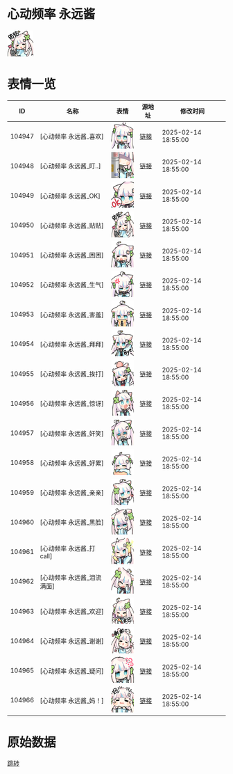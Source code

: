 # 心动频率 永远酱

<img src="./cover.png" height="60" alt="cover" />

# 表情一览

|ID|名称|表情|源地址|修改时间|
|----|----|----|----|----|
|104947|[心动频率 永远酱_喜欢]|<img src="./pic/104947_%5B心动频率 永远酱_喜欢%5D.png" height="60" alt="喜欢"/>|[链接](https://i0.hdslb.com/bfs/garb/53c62ea502b3974d529845ddaecee90ff41d24b1.png)|2025-02-14 18:55:00|
|104948|[心动频率 永远酱_盯..]|<img src="./pic/104948_%5B心动频率 永远酱_盯..%5D.png" height="60" alt="盯.."/>|[链接](https://i0.hdslb.com/bfs/garb/b970f3e3f3949a0a3eb7d1feb486f811be81a023.png)|2025-02-14 18:55:00|
|104949|[心动频率 永远酱_OK]|<img src="./pic/104949_%5B心动频率 永远酱_OK%5D.png" height="60" alt="OK"/>|[链接](https://i0.hdslb.com/bfs/garb/2e431c337fe35502d674afd7864995595e843a5a.png)|2025-02-14 18:55:00|
|104950|[心动频率 永远酱_贴贴]|<img src="./pic/104950_%5B心动频率 永远酱_贴贴%5D.png" height="60" alt="贴贴"/>|[链接](https://i0.hdslb.com/bfs/garb/0596cd7111ef251b969cc5bc6f500929733881e2.png)|2025-02-14 18:55:00|
|104951|[心动频率 永远酱_困困]|<img src="./pic/104951_%5B心动频率 永远酱_困困%5D.png" height="60" alt="困困"/>|[链接](https://i0.hdslb.com/bfs/garb/e7e028684396214ae8fc4cffad9b3a0a464822d2.png)|2025-02-14 18:55:00|
|104952|[心动频率 永远酱_生气]|<img src="./pic/104952_%5B心动频率 永远酱_生气%5D.png" height="60" alt="生气"/>|[链接](https://i0.hdslb.com/bfs/garb/65ad7a2c2bedbfecbeb48873ce9a5a6397203a17.png)|2025-02-14 18:55:00|
|104953|[心动频率 永远酱_害羞]|<img src="./pic/104953_%5B心动频率 永远酱_害羞%5D.png" height="60" alt="害羞"/>|[链接](https://i0.hdslb.com/bfs/garb/9bbc56d02bc68de54f9424a4d26528e957b742f5.png)|2025-02-14 18:55:00|
|104954|[心动频率 永远酱_拜拜]|<img src="./pic/104954_%5B心动频率 永远酱_拜拜%5D.png" height="60" alt="拜拜"/>|[链接](https://i0.hdslb.com/bfs/garb/ea68fe23a0f86a4c1b223810fb98485f5421b07a.png)|2025-02-14 18:55:00|
|104955|[心动频率 永远酱_挨打]|<img src="./pic/104955_%5B心动频率 永远酱_挨打%5D.png" height="60" alt="挨打"/>|[链接](https://i0.hdslb.com/bfs/garb/8b149c588acb0653f7ddf1738617ac219418bc5d.png)|2025-02-14 18:55:00|
|104956|[心动频率 永远酱_惊讶]|<img src="./pic/104956_%5B心动频率 永远酱_惊讶%5D.png" height="60" alt="惊讶"/>|[链接](https://i0.hdslb.com/bfs/garb/8013b434f610c30565000427dbb685aebd3d9a2e.png)|2025-02-14 18:55:00|
|104957|[心动频率 永远酱_奸笑]|<img src="./pic/104957_%5B心动频率 永远酱_奸笑%5D.png" height="60" alt="奸笑"/>|[链接](https://i0.hdslb.com/bfs/garb/48f71a172f7fce9ca8c8455eddd28698b2828328.png)|2025-02-14 18:55:00|
|104958|[心动频率 永远酱_好累]|<img src="./pic/104958_%5B心动频率 永远酱_好累%5D.png" height="60" alt="好累"/>|[链接](https://i0.hdslb.com/bfs/garb/dd5132c3b0880c8b05ef165bb86fa37997714164.png)|2025-02-14 18:55:00|
|104959|[心动频率 永远酱_亲亲]|<img src="./pic/104959_%5B心动频率 永远酱_亲亲%5D.png" height="60" alt="亲亲"/>|[链接](https://i0.hdslb.com/bfs/garb/9b036341a36b0454125ce1ffb523ce4ae97b067f.png)|2025-02-14 18:55:00|
|104960|[心动频率 永远酱_黑脸]|<img src="./pic/104960_%5B心动频率 永远酱_黑脸%5D.png" height="60" alt="黑脸"/>|[链接](https://i0.hdslb.com/bfs/garb/638265912c916e2c2e2a614ed4821eca047f1eea.png)|2025-02-14 18:55:00|
|104961|[心动频率 永远酱_打call]|<img src="./pic/104961_%5B心动频率 永远酱_打call%5D.png" height="60" alt="打call"/>|[链接](https://i0.hdslb.com/bfs/garb/55420efe1e69c9adf00a516bbe5e7ceb69dae6fb.png)|2025-02-14 18:55:00|
|104962|[心动频率 永远酱_泪流满面]|<img src="./pic/104962_%5B心动频率 永远酱_泪流满面%5D.png" height="60" alt="泪流满面"/>|[链接](https://i0.hdslb.com/bfs/garb/66b03d04b4b66994540345460e3d48d6db4b08a3.png)|2025-02-14 18:55:00|
|104963|[心动频率 永远酱_欢迎]|<img src="./pic/104963_%5B心动频率 永远酱_欢迎%5D.png" height="60" alt="欢迎"/>|[链接](https://i0.hdslb.com/bfs/garb/16c96903d7f2aa5f865b2a8ba369293da13b2d80.png)|2025-02-14 18:55:00|
|104964|[心动频率 永远酱_谢谢]|<img src="./pic/104964_%5B心动频率 永远酱_谢谢%5D.png" height="60" alt="谢谢"/>|[链接](https://i0.hdslb.com/bfs/garb/e0fd9cd1d723b962b2e7a1818c9cdef51b88b336.png)|2025-02-14 18:55:00|
|104965|[心动频率 永远酱_疑问]|<img src="./pic/104965_%5B心动频率 永远酱_疑问%5D.png" height="60" alt="疑问"/>|[链接](https://i0.hdslb.com/bfs/garb/748227b228e560a3857e1b850ed1a36da8820e9a.png)|2025-02-14 18:55:00|
|104966|[心动频率 永远酱_妈！]|<img src="./pic/104966_%5B心动频率 永远酱_妈！%5D.png" height="60" alt="妈！"/>|[链接](https://i0.hdslb.com/bfs/garb/821d67c84cc2eb7e8bd08ab42a5763b7fcc1209a.png)|2025-02-14 18:55:00|

# 原始数据

[跳转](./raw.json)

